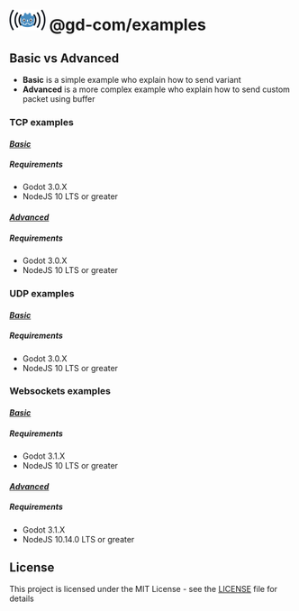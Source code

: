 # ![GM-Com](./logo.png) @gd-com/examples

## Basic vs Advanced

- **Basic** is a simple example who explain how to send variant
- **Advanced** is a more complex example who explain how to send custom packet using buffer

### TCP examples

#### *[Basic](https://github.com/gd-com/examples/tree/master/tcp/basic)*

##### Requirements

- Godot 3.0.X
- NodeJS 10 LTS or greater


#### *[Advanced](https://github.com/gd-com/examples/tree/master/tcp/advanced)*

##### Requirements

- Godot 3.0.X
- NodeJS 10 LTS or greater

### UDP examples

#### *[Basic](https://github.com/gd-com/examples/tree/master/udp/basic)*

##### Requirements

- Godot 3.0.X
- NodeJS 10 LTS or greater

### Websockets examples

#### *[Basic](https://github.com/gd-com/examples/tree/master/websocket/basic)*

##### Requirements

- Godot 3.1.X
- NodeJS 10 LTS or greater


#### *[Advanced](https://github.com/gd-com/examples/tree/master/websocket/advanced)*

##### Requirements

- Godot 3.1.X
- NodeJS 10.14.0 LTS or greater

## License

This project is licensed under the MIT License - see the [LICENSE](LICENSE) file for details